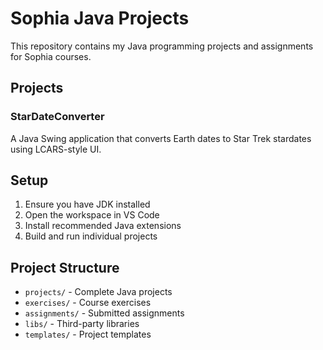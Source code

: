# Sophia Java Projects

This repository contains my Java programming projects and assignments for Sophia courses.

## Projects

### StarDateConverter
A Java Swing application that converts Earth dates to Star Trek stardates using LCARS-style UI.

## Setup
1. Ensure you have JDK installed
2. Open the workspace in VS Code
3. Install recommended Java extensions
4. Build and run individual projects

## Project Structure
- `projects/` - Complete Java projects
- `exercises/` - Course exercises
- `assignments/` - Submitted assignments
- `libs/` - Third-party libraries
- `templates/` - Project templates